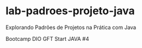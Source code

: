 # lab-padroes-projeto-java
Explorando Padrões de Projetos na Prática com Java

Bootcamp DIO GFT Start JAVA #4
